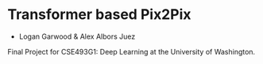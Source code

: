 # Transformer based Pix2Pix
-  Logan Garwood & Alex Albors Juez

Final Project for CSE493G1: Deep Learning at the University of Washington. 
